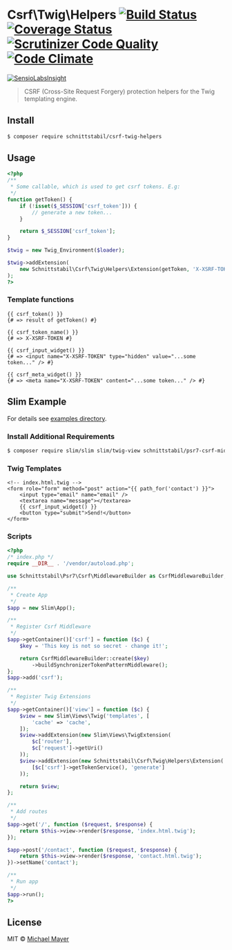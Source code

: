 # Csrf\Twig\Helpers [![Build Status](https://travis-ci.org/schnittstabil/csrf-twig-helpers.svg?branch=master)](https://travis-ci.org/schnittstabil/csrf-twig-helpers) [![Coverage Status](https://coveralls.io/repos/github/schnittstabil/csrf-twig-helpers/badge.svg?branch=master)](https://coveralls.io/github/schnittstabil/csrf-twig-helpers?branch=master) [![Scrutinizer Code Quality](https://scrutinizer-ci.com/g/schnittstabil/csrf-twig-helpers/badges/quality-score.png?b=master)](https://scrutinizer-ci.com/g/schnittstabil/csrf-twig-helpers/?branch=master) [![Code Climate](https://codeclimate.com/github/schnittstabil/csrf-twig-helpers/badges/gpa.svg)](https://codeclimate.com/github/schnittstabil/csrf-twig-helpers)

[![SensioLabsInsight](https://insight.sensiolabs.com/projects/46f79541-4627-48f9-bb9a-92c4f90d02f3/big.png)](https://insight.sensiolabs.com/projects/46f79541-4627-48f9-bb9a-92c4f90d02f3)

> CSRF (Cross-Site Request Forgery) protection helpers for the Twig templating engine.


## Install

```sh
$ composer require schnittstabil/csrf-twig-helpers
```


## Usage

```php
<?php
/**
 * Some callable, which is used to get csrf tokens. E.g:
 */
function getToken() {
    if (!isset($_SESSION['csrf_token'])) {
        // generate a new token...
    }

    return $_SESSION['csrf_token'];
}

$twig = new Twig_Environment($loader);

$twig->addExtension(
    new Schnittstabil\Csrf\Twig\Helpers\Extension(getToken, 'X-XSRF-TOKEN')
);
?>
```

### Template functions
```twig
{{ csrf_token() }}
{# => result of getToken() #}

{{ csrf_token_name() }}
{# => X-XSRF-TOKEN #}

{{ csrf_input_widget() }}
{# => <input name="X-XSRF-TOKEN" type="hidden" value="...some token..." /> #}

{{ csrf_meta_widget() }}
{# => <meta name="X-XSRF-TOKEN" content="...some token..." /> #}
```

## Slim Example

For details see [examples directory](examples/).

### Install Additional Requirements

```sh
$ composer require slim/slim slim/twig-view schnittstabil/psr7-csrf-middleware
```

### Twig Templates

```twig
<!-- index.html.twig -->
<form role="form" method="post" action="{{ path_for('contact') }}">
    <input type="email" name="email" />
    <textarea name="message"></textarea>
    {{ csrf_input_widget() }}
    <button type="submit">Send!</button>
</form>
```

### Scripts

```php
<?php
/* index.php */
require __DIR__ . '/vendor/autoload.php';

use Schnittstabil\Psr7\Csrf\MiddlewareBuilder as CsrfMiddlewareBuilder;

/**
 * Create App
 */
$app = new Slim\App();

/**
 * Register Csrf Middleware
 */
$app->getContainer()['csrf'] = function ($c) {
    $key = 'This key is not so secret - change it!';

    return CsrfMiddlewareBuilder::create($key)
        ->buildSynchronizerTokenPatternMiddleware();
};
$app->add('csrf');

/**
 * Register Twig Extensions
 */
$app->getContainer()['view'] = function ($c) {
    $view = new Slim\Views\Twig('templates', [
        'cache' => 'cache',
    ]);
    $view->addExtension(new Slim\Views\TwigExtension(
        $c['router'],
        $c['request']->getUri()
    ));
    $view->addExtension(new Schnittstabil\Csrf\Twig\Helpers\Extension(
        [$c['csrf']->getTokenService(), 'generate']
    ));

    return $view;
};

/**
 * Add routes
 */
$app->get('/', function ($request, $response) {
    return $this->view->render($response, 'index.html.twig');
});

$app->post('/contact', function ($request, $response) {
    return $this->view->render($response, 'contact.html.twig');
})->setName('contact');

/**
 * Run app
 */
$app->run();
?>
```


## License

MIT © [Michael Mayer](http://schnittstabil.de)
